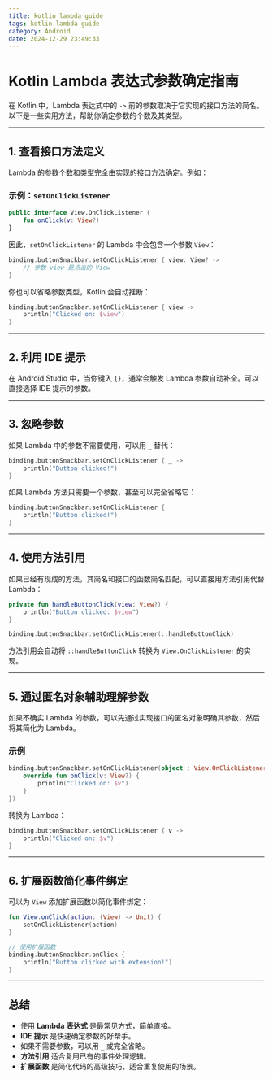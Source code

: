 ```yaml
---
title: kotlin lambda guide
tags: kotlin lambda guide
category: Android
date: 2024-12-29 23:49:33
---
```


# Kotlin Lambda 表达式参数确定指南

在 Kotlin 中，Lambda 表达式中的 `->` 前的参数取决于它实现的接口方法的简名。以下是一些实用方法，帮助你确定参数的个数及其类型。

---

## 1. 查看接口方法定义

Lambda 的参数个数和类型完全由实现的接口方法确定。例如：

### 示例：`setOnClickListener`
```kotlin
public interface View.OnClickListener {
    fun onClick(v: View?)
}
```

因此，`setOnClickListener` 的 Lambda 中会包含一个参数 `View`：
```kotlin
binding.buttonSnackbar.setOnClickListener { view: View? ->
    // 参数 view 是点击的 View
}
```

你也可以省略参数类型，Kotlin 会自动推断：
```kotlin
binding.buttonSnackbar.setOnClickListener { view ->
    println("Clicked on: $view")
}
```

---

## 2. 利用 IDE 提示

在 Android Studio 中，当你键入 `{}`，通常会触发 Lambda 参数自动补全。可以直接选择 IDE 提示的参数。

---

## 3. 忽略参数

如果 Lambda 中的参数不需要使用，可以用 `_` 替代：
```kotlin
binding.buttonSnackbar.setOnClickListener { _ ->
    println("Button clicked!")
}
```

如果 Lambda 方法只需要一个参数，甚至可以完全省略它：
```kotlin
binding.buttonSnackbar.setOnClickListener {
    println("Button clicked!")
}
```

---

## 4. 使用方法引用

如果已经有现成的方法，其简名和接口的函数简名匹配，可以直接用方法引用代替 Lambda：
```kotlin
private fun handleButtonClick(view: View?) {
    println("Button clicked: $view")
}

binding.buttonSnackbar.setOnClickListener(::handleButtonClick)
```

方法引用会自动将 `::handleButtonClick` 转换为 `View.OnClickListener` 的实现。

---

## 5. 通过匿名对象辅助理解参数

如果不确实 Lambda 的参数，可以先通过实现接口的匿名对象明确其参数，然后将其简化为 Lambda。

### 示例
```kotlin
binding.buttonSnackbar.setOnClickListener(object : View.OnClickListener {
    override fun onClick(v: View?) {
        println("Clicked on: $v")
    }
})
```

转换为 Lambda：
```kotlin
binding.buttonSnackbar.setOnClickListener { v ->
    println("Clicked on: $v")
}
```

---

## 6. 扩展函数简化事件绑定

可以为 `View` 添加扩展函数以简化事件绑定：
```kotlin
fun View.onClick(action: (View) -> Unit) {
    setOnClickListener(action)
}

// 使用扩展函数
binding.buttonSnackbar.onClick {
    println("Button clicked with extension!")
}
```

---

## 总结

- 使用 **Lambda 表达式** 是最常见方式，简单直接。
- **IDE 提示** 是快速确定参数的好帮手。
- 如果不需要参数，可以用 `_` 或完全省略。
- **方法引用** 适合复用已有的事件处理逻辑。
- **扩展函数** 是简化代码的高级技巧，适合重复使用的场景。